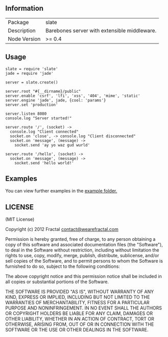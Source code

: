 ## Information

<table>
<tr> 
<td>Package</td><td>slate</td>
</tr>
<tr>
<td>Description</td>
<td>Barebones server with extensible middleware.</td>
</tr>
<tr>
<td>Node Version</td>
<td>>= 0.4</td>
</tr>
</table>

## Usage

```coffee-script
slate = require 'slate'
jade = require 'jade'

server = slate.create()

server.root "#{__dirname}/public"
server.enable 'csrf', 'lfi', 'xss', '404', 'mime', 'static'
server.engine 'jade', jade, {cool: 'params'}
server.set 'production'

server.listen 8080
console.log "Server started!"

server.route '/', (socket) ->
  console.log "Client connected"
  socket.on 'close', -> console.log "Client disconnected"
  socket.on 'message', (message) -> 
    socket.send 'ay yo waz gud wurld'
    
server.route '/hello', (socket) ->
  socket.on 'message', (message) -> 
    socket.send 'hello world!'
```

## Examples

You can view further examples in the [example folder.](https://github.com/wearefractal/slate/tree/master/examples)

## LICENSE

(MIT License)

Copyright (c) 2012 Fractal <contact@wearefractal.com>

Permission is hereby granted, free of charge, to any person obtaining
a copy of this software and associated documentation files (the
"Software"), to deal in the Software without restriction, including
without limitation the rights to use, copy, modify, merge, publish,
distribute, sublicense, and/or sell copies of the Software, and to
permit persons to whom the Software is furnished to do so, subject to
the following conditions:

The above copyright notice and this permission notice shall be
included in all copies or substantial portions of the Software.

THE SOFTWARE IS PROVIDED "AS IS", WITHOUT WARRANTY OF ANY KIND,
EXPRESS OR IMPLIED, INCLUDING BUT NOT LIMITED TO THE WARRANTIES OF
MERCHANTABILITY, FITNESS FOR A PARTICULAR PURPOSE AND
NONINFRINGEMENT. IN NO EVENT SHALL THE AUTHORS OR COPYRIGHT HOLDERS BE
LIABLE FOR ANY CLAIM, DAMAGES OR OTHER LIABILITY, WHETHER IN AN ACTION
OF CONTRACT, TORT OR OTHERWISE, ARISING FROM, OUT OF OR IN CONNECTION
WITH THE SOFTWARE OR THE USE OR OTHER DEALINGS IN THE SOFTWARE.
